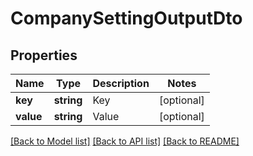 # CompanySettingOutputDto

## Properties
Name | Type | Description | Notes
------------ | ------------- | ------------- | -------------
**key** | **string** | Key | [optional] 
**value** | **string** | Value | [optional] 

[[Back to Model list]](../README.md#documentation-for-models) [[Back to API list]](../README.md#documentation-for-api-endpoints) [[Back to README]](../README.md)


